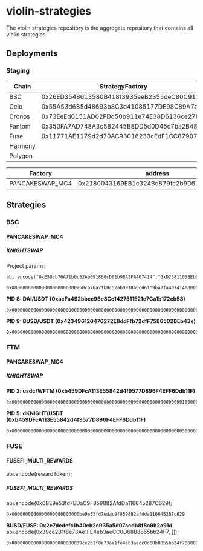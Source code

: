 # violin-strategies
The violin strategies repository is the aggregate repository that contains all violin strategies

## Deployments
### Staging

| Chain   | StrategyFactory                            | StrategyFactory Implementation             | 
| ------- | ------------------------------------------ | ------------------------------------------ |
| BSC     | 0x26ED3548613580B418f3935eeB2355deC80C9130 | 0x28FDce085147D1A8f85358d6F809c867Dbf199C8 |
| Celo    | 0x55A53d685d48693b8C3d41085177DE98C89A7a80 | 0x81a48669f0BfD745a847fcEC7815c172EfEfF67c |
| Cronos  | 0x73EeEd0151AD02FDd50b911e74E38D6136ce27DA | 0x81a48669f0BfD745a847fcEC7815c172EfEfF67c |
| Fantom  | 0x350FA7AD748A3c582445B8DD5d0D45c7ba2B48e9 | 0x7F970b383F4D9a1F3Ad572Aa90f11a251844bce0 |
| Fuse    | 0x11771AE1179d2d70AC93016233cEdF1CC8790763 | 0x7F970b383F4D9a1F3Ad572Aa90f11a251844bce0 |
| Harmony |  |
| Polygon |  |


| Factory         | address                                    | FTM | Fuse |
| --------------- | ------------------------------------------ | --- | ---- |
| PANCAKESWAP_MC4 | 0x2180043169EB1c324Be879fc2b9D578F4366884f | 0x924C8b2e5d6Fe7e1789af332f86E6a7354D45283 | 0x8D3B56E326b3360306050Ad01334d7d7ff39850c |

## Strategies
### BSC
#### PANCAKESWAP_MC4
##### KNIGHTSWAP

Project params:
```
abi.encode("0xE50cb76A71b0c52Ab091860cD61b9BA2FA407414","0xD23811058Eb6e7967D9a00dc3886E75610c4AbBa");
```
```
0x000000000000000000000000e50cb76a71b0c52ab091860cd61b9ba2fa407414000000000000000000000000d23811058eb6e7967d9a00dc3886e75610c4abba
```

**PID 8: DAI/USDT (0xaeFa492bbce96e8Cc1427511E21e7Ca1b172cb58)**
```
0x000000000000000000000000000000000000000000000000000000000000000800000000000000000000000000000000000000000000000000000000000000400000000000000000000000000000000000000000000000000000000000000000
```
**PID 9: BUSD/USDT (0x423496120476272E8ddFfb72dfF7586502BEb43e)**
```
0x000000000000000000000000000000000000000000000000000000000000000900000000000000000000000000000000000000000000000000000000000000400000000000000000000000000000000000000000000000000000000000000000
```

### FTM
#### PANCAKESWAP_MC4
##### KNIGHTSWAP
**PID 2: usdc/WFTM (0xb459DFcA113E55842d4f9577D896F4EFF6Ddb11F)**
```
0x000000000000000000000000000000000000000000000000000000000000000100000000000000000000000000000000000000000000000000000000000000400000000000000000000000000000000000000000000000000000000000000000
```
**PID 5: dKNIGHT/USDT (0xb459DFcA113E55842d4f9577D896F4EFF6Ddb11F)**
```
0x000000000000000000000000000000000000000000000000000000000000000500000000000000000000000000000000000000000000000000000000000000400000000000000000000000000000000000000000000000000000000000000000
```


### FUSE

#### FUSEFI_MULTI_REWARDS
abi.encode(rewardToken);
##### FUSEFI_MULTI_REWARDS
abi.encode(0x0BE9e53fd7EDaC9F859882AfdDa116645287C629);

```
0x0000000000000000000000000be9e53fd7edac9f859882afdda116645287c629
```

**BUSD/FUSE: 0x2e7dedefc1b40eb2c935a5d07acdb8f8a9b2a91d**
abi.encode(0x39ce2B1f8e73Ae1FE4eb3aeCC0D68B8855bb24F7, []);

```
0x00000000000000000000000039ce2b1f8e73ae1fe4eb3aecc0d68b8855bb24f700000000000000000000000000000000000000000000000000000000000000400000000000000000000000000000000000000000000000000000000000000000
```